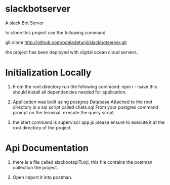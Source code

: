 # slackbotserver
A slack Bot Server

to clone this project use the following command

git clone http://github.com/odeladetunji/slackbotserver.git

the project has been deployed with digital ocean cloud servers.

# Initialization Locally
1. From the root directory run the following command:
npm i --save 
this should install all dependencies needed for application.

2. Application was built using postgres Database
Attached to the root directory is a sql script called chats.sql
From your postgres command prompt on the terminal, execute the query script.

3. the start command  is 
supervisor app.js
please ensure to execute it at the root directory of the project.

# Api Documentation
1. there is a file called slackbotapiTunji, this file contains the postman collection
the project.

2. Open import it into postman.
